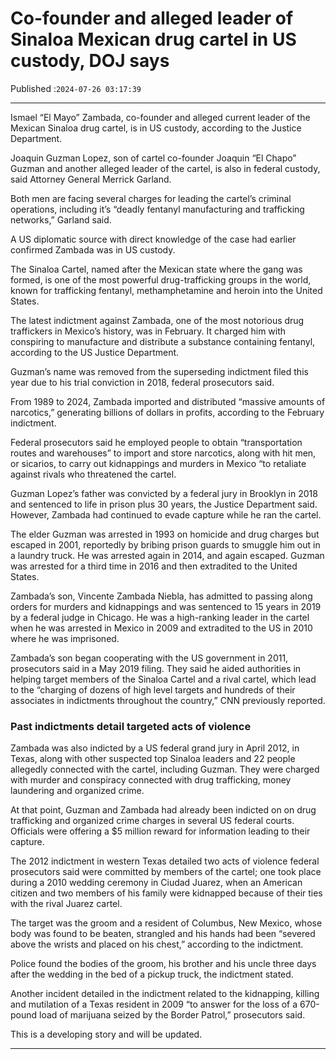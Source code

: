 # Co-founder and alleged leader of Sinaloa Mexican drug cartel in US custody, DOJ says

Published :`2024-07-26 03:17:39`

---

Ismael “El Mayo” Zambada, co-founder and alleged current leader of the Mexican Sinaloa drug cartel, is in US custody, according to the Justice Department.

Joaquin Guzman Lopez, son of cartel co-founder Joaquin “El Chapo” Guzman and another alleged leader of the cartel, is also in federal custody, said Attorney General Merrick Garland.

Both men are facing several charges for leading the cartel’s criminal operations, including it’s “deadly fentanyl manufacturing and trafficking networks,” Garland said.

A US diplomatic source with direct knowledge of the case had earlier confirmed Zambada was in US custody.

The Sinaloa Cartel, named after the Mexican state where the gang was formed, is one of the most powerful drug-trafficking groups in the world, known for trafficking fentanyl, methamphetamine and heroin into the United States.

The latest indictment against Zambada, one of the most notorious drug traffickers in Mexico’s history, was in February. It charged him with conspiring to manufacture and distribute a substance containing fentanyl, according to the US Justice Department.

Guzman’s name was removed from the superseding indictment filed this year due to his trial conviction in 2018, federal prosecutors said.

From 1989 to 2024, Zambada imported and distributed “massive amounts of narcotics,” generating billions of dollars in profits, according to the February indictment.

Federal prosecutors said he employed people to obtain “transportation routes and warehouses” to import and store narcotics, along with hit men, or sicarios, to carry out kidnappings and murders in Mexico “to retaliate against rivals who threatened the cartel.

Guzman Lopez’s father was convicted by a federal jury in Brooklyn in 2018 and sentenced to life in prison plus 30 years, the Justice Department said. However, Zambada had continued to evade capture while he ran the cartel.

The elder Guzman was arrested in 1993 on homicide and drug charges but escaped in 2001, reportedly by bribing prison guards to smuggle him out in a laundry truck. He was arrested again in 2014, and again escaped. Guzman was arrested for a third time in 2016 and then extradited to the United States.

Zambada’s son, Vincente Zambada Niebla, has admitted to passing along orders for murders and kidnappings and was sentenced to 15 years in 2019 by a federal judge in Chicago. He was a high-ranking leader in the cartel when he was arrested in Mexico in 2009 and extradited to the US in 2010 where he was imprisoned.

Zambada’s son began cooperating with the US government in 2011, prosecutors said in a May 2019 filing. They said he aided authorities in helping target members of the Sinaloa Cartel and a rival cartel, which lead to the “charging of dozens of high level targets and hundreds of their associates in indictments throughout the country,” CNN previously reported.

### Past indictments detail targeted acts of violence

Zambada was also indicted by a US federal grand jury in April 2012, in Texas, along with other suspected top Sinaloa leaders and 22 people allegedly connected with the cartel, including Guzman. They were charged with murder and conspiracy connected with drug trafficking, money laundering and organized crime.

At that point, Guzman and Zambada had already been indicted on on drug trafficking and organized crime charges in several US federal courts. Officials were offering a $5 million reward for information leading to their capture.

The 2012 indictment in western Texas detailed two acts of violence federal prosecutors said were committed by members of the cartel; one took place during a 2010 wedding ceremony in Ciudad Juarez, when an American citizen and two members of his family were kidnapped because of their ties with the rival Juarez cartel.

The target was the groom and a resident of Columbus, New Mexico, whose body was found to be beaten, strangled and his hands had been “severed above the wrists and placed on his chest,” according to the indictment.

Police found the bodies of the groom, his brother and his uncle three days after the wedding in the bed of a pickup truck, the indictment stated.

Another incident detailed in the indictment related to the kidnapping, killing and mutilation of a Texas resident in 2009 “to answer for the loss of a 670-pound load of marijuana seized by the Border Patrol,” prosecutors said.

This is a developing story and will be updated.

---

